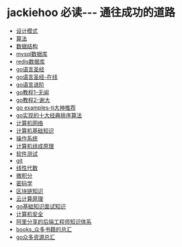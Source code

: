 # jackiehoo 必读--- 通往成功的道路

- [设计模式](http://www.runoob.com/design-pattern/design-pattern-intro.html)
- [算法](https://github.com/ThomasHuke/jackiehoo_to_success)
- [数据结构](https://github.com/ThomasHuke/jackiehoo_to_success)
- [mysql数据库](http://www.cnblogs.com/mr-wid/archive/2013/05/09/3068229.html)
- [redis数据库](https://github.com/JasonLai256/the-little-redis-book/blob/master/cn/redis.md)
- [go语言圣经](https://github.com/ThomasHuke/books/blob/master/gopl-zh.pdf)
- [go语言圣经-在线](https://books.studygolang.com/gopl-zh/)
- [go语言进阶](https://github.com/chai2010/advanced-go-programming-book/blob/master/SUMMARY.md)
- [go教程1-无闻](https://github.com/ThomasHuke/the-way-to-go_ZH_CN)
- [go教程2-谢大](https://github.com/ThomasHuke/build-web-application-with-golang/blob/master/zh/preface.md)
- [go examples-tj大神推荐](https://books.studygolang.com/gobyexample/hello-world/)
- [go实现的十大经典排序算法](https://github.com/ThomasHuke/Sorting-Algorithm)
- [计算机网络](https://github.com/ThomasHuke/jackiehoo_to_success)
- [计算机基础知识](https://github.com/ThomasHuke/jackiehoo_to_success)
- [操作系统](https://github.com/ThomasHuke/jackiehoo_to_success)
- [计算机组成原理](https://github.com/ThomasHuke/jackiehoo_to_success)
- [软件测试](https://github.com/ThomasHuke/jackiehoo_to_success)
- [git](https://git-scm.com/book/zh/v2)
- [线性代数]()
- [微积分]()
- [密码学]()
- [区块链知识](https://github.com/LiuBoyu/blockchain)
- [云计算原理]()
- [go基础知识面试知识](https://github.com/ThomasHuke/go_interview_questions)
- [计算机安全]()
- [阿里分享的后端工程师知识体系](https://github.com/googege/architect-awesome)
- [books_众多书籍的总汇](https://github.com/EbookFoundation/free-programming-books)
- [go众多资源总汇](https://github.com/chai2010/awesome-go-zh)
